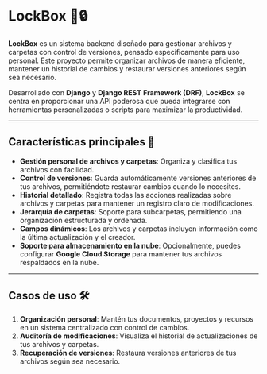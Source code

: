 # LockBox 📂🔒  

**LockBox** es un sistema backend diseñado para gestionar archivos y carpetas con control de versiones, pensado específicamente para uso personal. Este proyecto permite organizar archivos de manera eficiente, mantener un historial de cambios y restaurar versiones anteriores según sea necesario.  

Desarrollado con **Django** y **Django REST Framework (DRF)**, **LockBox** se centra en proporcionar una API poderosa que pueda integrarse con herramientas personalizadas o scripts para maximizar la productividad.

---

## Características principales 🚀  
- **Gestión personal de archivos y carpetas**: Organiza y clasifica tus archivos con facilidad.  
- **Control de versiones**: Guarda automáticamente versiones anteriores de tus archivos, permitiéndote restaurar cambios cuando lo necesites.  
- **Historial detallado**: Registra todas las acciones realizadas sobre archivos y carpetas para mantener un registro claro de modificaciones.  
- **Jerarquía de carpetas**: Soporte para subcarpetas, permitiendo una organización estructurada y ordenada.  
- **Campos dinámicos**: Los archivos y carpetas incluyen información como la última actualización y el creador.  
- **Soporte para almacenamiento en la nube**: Opcionalmente, puedes configurar **Google Cloud Storage** para mantener tus archivos respaldados en la nube.  

---

## Casos de uso 🛠️  
1. **Organización personal**: Mantén tus documentos, proyectos y recursos en un sistema centralizado con control de cambios.  
2. **Auditoría de modificaciones**: Visualiza el historial de actualizaciones de tus archivos y carpetas.  
3. **Recuperación de versiones**: Restaura versiones anteriores de tus archivos según sea necesario.  

